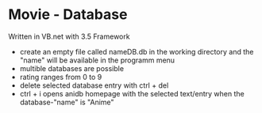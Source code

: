 Movie - Database
================
Written in VB.net with 3.5 Framework

- create an empty file called nameDB.db in the working directory and the "name" will be available in the programm menu
- multible databases are possible
- rating ranges from 0 to 9
- delete selected database entry with ctrl + del
- ctrl + i opens anidb homepage with the selected text/entry when the database-"name" is "Anime"
